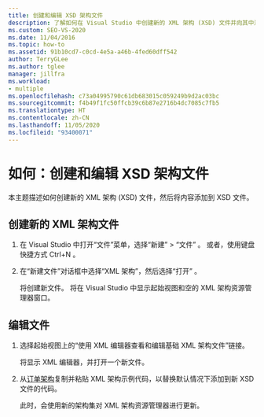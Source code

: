 ```yaml
---
title: 创建和编辑 XSD 架构文件
description: 了解如何在 Visual Studio 中创建新的 XML 架构 (XSD) 文件并向其中添加内容。
ms.custom: SEO-VS-2020
ms.date: 11/04/2016
ms.topic: how-to
ms.assetid: 91b10cd7-c0cd-4e5a-a46b-4fed60dff542
author: TerryGLee
ms.author: tglee
manager: jillfra
ms.workload:
- multiple
ms.openlocfilehash: c73a04995790c61db683015c059249b9d2ac03bc
ms.sourcegitcommit: f4b49f1fc50ffcb39c6b87e2716b4dc7085c7fb5
ms.translationtype: HT
ms.contentlocale: zh-CN
ms.lasthandoff: 11/05/2020
ms.locfileid: "93400071"
---
```

# <a name="how-to-create-and-edit-an-xsd-schema-file"></a>如何：创建和编辑 XSD 架构文件

本主题描述如何创建新的 XML 架构 (XSD) 文件，然后将内容添加到 XSD 文件。

## <a name="to-create-a-new-xml-schema-file"></a>创建新的 XML 架构文件

1. 在 Visual Studio 中打开“文件”菜单，选择“新建” > “文件”  。 或者，使用键盘快捷方式 Ctrl+N 。

2. 在“新建文件”对话框中选择“XML 架构”，然后选择“打开”  。

   将创建新文件。 将在 Visual Studio 中显示起始视图和空的 XML 架构资源管理器窗口。

## <a name="to-edit-a-file"></a>编辑文件

1. 选择起始视图上的“使用 XML 编辑器查看和编辑基础 XML 架构文件”链接。

   将显示 XML 编辑器，并打开一个新文件。

2. 从[订单架构](../xml-tools/sample-xsd-file-simple-schema.md)复制并粘贴 XML 架构示例代码，以替换默认情况下添加到新 XSD 文件的代码。

   此时，会使用新的架构集对 XML 架构资源管理器进行更新。
